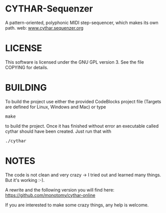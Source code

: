 # CYTHAR-Sequenzer

A pattern-oriented, polyphonic MIDI step-sequencer, which makes its own path.
web: www.cythar.sequenzer.org



# LICENSE

This software is licensed under the GNU GPL version 3. See the file COPYING for details.

# BUILDING

To build the project use either the provided CodeBlocks project file (Targets are defined for Linux, Windows and Mac) or type

<pre>
make
</pre>

to build the project. Once it has finished without error an executable called cythar should have been created. Just run that with

<pre>
./cythar
</pre>

# NOTES

The code is not clean and very crazy -> I tried out and learned many things. But it's working :-).

A rewrite and the following version you will find here: https://github.com/monotomy/cythar-online


If you are interested to make some crazy things, any help is welcome.
